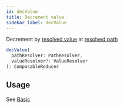 ```yaml
---
id: decValue
title: Decrement value
sidebar_label: decValue
---
```


Decrement by [resolved value](/docs/api/valueResolver) at [resolved path](/docs/api/pathResolver)

```ts
decValue(
  pathResolver: PathResolver,
  valueResolver?: ValueResolver
): ComposableReducer
```

## Usage

See [Basic](/docs/basic/createReducer#incrementdecrement-value)
